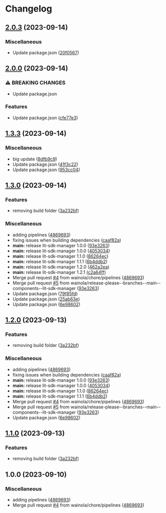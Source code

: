 # Changelog

## [2.0.3](https://github.com/wainola/widget-lit/compare/lit-sdk-manager-v2.0.2...lit-sdk-manager-v2.0.3) (2023-09-14)


### Miscellaneous

* Update package.json ([20f0567](https://github.com/wainola/widget-lit/commit/20f0567d0972b666204297d6acea9ee230f6772e))

## [2.0.0](https://github.com/wainola/widget-lit/compare/lit-sdk-manager-v1.3.3...lit-sdk-manager-v2.0.0) (2023-09-14)


### ⚠ BREAKING CHANGES

* Update package.json

### Features

* Update package.json ([cfe77e3](https://github.com/wainola/widget-lit/commit/cfe77e31e29928c513a77f563b6e6f9b79e279fc))

## [1.3.3](https://github.com/wainola/widget-lit/compare/lit-sdk-manager-v1.3.0...lit-sdk-manager-v1.3.1) (2023-09-14)


### Miscellaneous

* big update ([8dfb9c9](https://github.com/wainola/widget-lit/commit/8dfb9c9768d43944b3a3b254b223db3319280c33))
* Update package.json ([41f3c22](https://github.com/wainola/widget-lit/commit/41f3c22818d2be16394cb2692b5e49c9f69915b5))
* Update package.json ([953cc04](https://github.com/wainola/widget-lit/commit/953cc049620d39bb2b423290d5674d1b127eab4f))

## [1.3.0](https://github.com/wainola/widget-lit/compare/lit-sdk-manager-v1.2.1...lit-sdk-manager-v1.3.0) (2023-09-14)


### Features

* removing build folder ([3a232bf](https://github.com/wainola/widget-lit/commit/3a232bf24003dfbec4fc9762ee9b2e04a1ff22db))


### Miscellaneous

* adding pipelines ([4869693](https://github.com/wainola/widget-lit/commit/4869693eaee67f5c67956f5560a33fb9be783a84))
* fixing issues when building dependencies ([caaf82a](https://github.com/wainola/widget-lit/commit/caaf82aa6b97052a329040ff6509bc1ebef676b7))
* **main:** release lit-sdk-manager 1.0.0 ([93e3263](https://github.com/wainola/widget-lit/commit/93e32633449ebad4601c49878597de036e57da21))
* **main:** release lit-sdk-manager 1.0.0 ([4053034](https://github.com/wainola/widget-lit/commit/40530347458e0c263bddce4a2dd4d988690533eb))
* **main:** release lit-sdk-manager 1.1.0 ([86264ec](https://github.com/wainola/widget-lit/commit/86264ecaba479f8238b8f5d9e3ffc04a01423f5a))
* **main:** release lit-sdk-manager 1.1.1 ([6b4ddb2](https://github.com/wainola/widget-lit/commit/6b4ddb2cda72036eaf1dcd497f0beeb9c6a4257f))
* **main:** release lit-sdk-manager 1.2.0 ([462a2ea](https://github.com/wainola/widget-lit/commit/462a2ea15a8609066749e4f7637681cc626c5c1c))
* **main:** release lit-sdk-manager 1.2.1 ([c2a64ff](https://github.com/wainola/widget-lit/commit/c2a64ff58f178eadd0caa085ca85fa7e3b5005f9))
* Merge pull request [#4](https://github.com/wainola/widget-lit/issues/4) from wainola/chore/pipelines ([4869693](https://github.com/wainola/widget-lit/commit/4869693eaee67f5c67956f5560a33fb9be783a84))
* Merge pull request [#5](https://github.com/wainola/widget-lit/issues/5) from wainola/release-please--branches--main--components--lit-sdk-manager ([93e3263](https://github.com/wainola/widget-lit/commit/93e32633449ebad4601c49878597de036e57da21))
* Update package.json ([79f85fd](https://github.com/wainola/widget-lit/commit/79f85fd14f4f861b381e8cf45f7d74cf0af12ffd))
* Update package.json ([25ab63e](https://github.com/wainola/widget-lit/commit/25ab63edc4c2478c250b05024fedf2540106ff42))
* Update package.json ([6e98602](https://github.com/wainola/widget-lit/commit/6e9860280f6bb9b69fdbdbcd2e5940fabdadd050))

## [1.2.0](https://github.com/wainola/widget-lit/compare/lit-sdk-manager-v1.1.1...lit-sdk-manager-v1.2.0) (2023-09-13)


### Features

* removing build folder ([3a232bf](https://github.com/wainola/widget-lit/commit/3a232bf24003dfbec4fc9762ee9b2e04a1ff22db))


### Miscellaneous

* adding pipelines ([4869693](https://github.com/wainola/widget-lit/commit/4869693eaee67f5c67956f5560a33fb9be783a84))
* fixing issues when building dependencies ([caaf82a](https://github.com/wainola/widget-lit/commit/caaf82aa6b97052a329040ff6509bc1ebef676b7))
* **main:** release lit-sdk-manager 1.0.0 ([93e3263](https://github.com/wainola/widget-lit/commit/93e32633449ebad4601c49878597de036e57da21))
* **main:** release lit-sdk-manager 1.0.0 ([4053034](https://github.com/wainola/widget-lit/commit/40530347458e0c263bddce4a2dd4d988690533eb))
* **main:** release lit-sdk-manager 1.1.0 ([86264ec](https://github.com/wainola/widget-lit/commit/86264ecaba479f8238b8f5d9e3ffc04a01423f5a))
* **main:** release lit-sdk-manager 1.1.1 ([6b4ddb2](https://github.com/wainola/widget-lit/commit/6b4ddb2cda72036eaf1dcd497f0beeb9c6a4257f))
* Merge pull request [#4](https://github.com/wainola/widget-lit/issues/4) from wainola/chore/pipelines ([4869693](https://github.com/wainola/widget-lit/commit/4869693eaee67f5c67956f5560a33fb9be783a84))
* Merge pull request [#5](https://github.com/wainola/widget-lit/issues/5) from wainola/release-please--branches--main--components--lit-sdk-manager ([93e3263](https://github.com/wainola/widget-lit/commit/93e32633449ebad4601c49878597de036e57da21))
* Update package.json ([6e98602](https://github.com/wainola/widget-lit/commit/6e9860280f6bb9b69fdbdbcd2e5940fabdadd050))

## [1.1.0](https://github.com/wainola/widget-lit/compare/lit-sdk-manager-v1.0.0...lit-sdk-manager-v1.1.0) (2023-09-13)


### Features

* removing build folder ([3a232bf](https://github.com/wainola/widget-lit/commit/3a232bf24003dfbec4fc9762ee9b2e04a1ff22db))

## 1.0.0 (2023-09-10)


### Miscellaneous

* adding pipelines ([4869693](https://github.com/wainola/widget-lit/commit/4869693eaee67f5c67956f5560a33fb9be783a84))
* Merge pull request [#4](https://github.com/wainola/widget-lit/issues/4) from wainola/chore/pipelines ([4869693](https://github.com/wainola/widget-lit/commit/4869693eaee67f5c67956f5560a33fb9be783a84))

